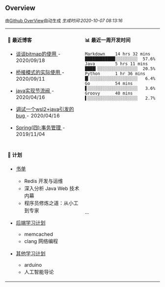 
## Overview

由[Github OverView](https://github.com/0xcaffebabe/0xcaffebabe)自动生成 _生成时间:2020-10-07 08:13:16_

<table>

<tr>
<td valign="top" width="50%">

#### 📖 最近博客


* <a href="https://ismy.wang/%E7%AE%97%E6%B3%95/2020/09/18/%E8%B0%88%E8%B0%88bitmap%E7%9A%84%E4%BD%BF%E7%94%A8.html" target="_blank"> 谈谈bitmap的使用 </a> - 2020/09/18 

    
* <a href="https://ismy.wang/%E8%AE%BE%E8%AE%A1%E6%A8%A1%E5%BC%8F/2020/09/11/%E6%A1%A5%E6%8E%A5%E6%A8%A1%E5%BC%8F%E7%9A%84%E5%AE%9E%E9%99%85%E4%BD%BF%E7%94%A8.html" target="_blank"> 桥接模式的实际使用 </a> - 2020/09/11 

    
* <a href="https://ismy.wang/java/2020/04/16/JAVA%E5%AE%9E%E7%8E%B0%E8%8A%82%E6%B5%81%E9%98%80.html" target="_blank"> java实现节流阀 </a> - 2020/04/16 

    
* <a href="https://ismy.wang/%E6%97%A5%E5%B8%B8/2020/04/16/%E8%B0%83%E8%AF%95%E4%B8%80%E4%B8%AAwsl2+java%E5%BC%95%E5%8F%91%E7%9A%84bug.html" target="_blank"> 调试一个wsl2+java引发的bug </a> - 2020/04/16 

    
* <a href="https://ismy.wang/spring/2019/11/04/Spring-%E5%9B%9B-%E4%BA%8B%E5%8A%A1%E7%AE%A1%E7%90%86.html" target="_blank"> Spring(四):事务管理 </a> - 2019/11/04 

        

</td>

<td valign="top" width="50%">

#### 📊 最近一周开发时间

```
Markdown    14 hrs 32 mins ████████████░░░░░░░░░  57.6%
Java        5 hrs 11 mins  ████▎░░░░░░░░░░░░░░░░  20.5%
Python      1 hr 36 mins   █▎░░░░░░░░░░░░░░░░░░░   6.4%
Go          54 mins        ▋░░░░░░░░░░░░░░░░░░░░   3.6%
Groovy      40 mins        ▌░░░░░░░░░░░░░░░░░░░░   2.7%
```

</td>

</tr>

<tr>

<td valign="top" width="50%">

#### 📝 计划

- [书单](https://github.com/users/0xcaffebabe/projects/4)
  - Redis 开发与运维
  - 深入分析 Java Web 技术内幕
  - 程序员修炼之道：从小工到专家


- [后端学习计划](https://github.com/users/0xcaffebabe/projects/1)
  - memcached
  - clang 网络编程


- [其他学习计划](https://github.com/users/0xcaffebabe/projects/3)
  - arduino
  - 人工智能导论


<td>
...
</td>

</tr>

</table>
